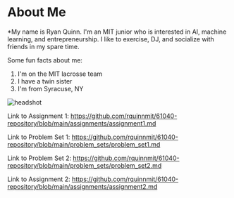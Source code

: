 # About Me
*My name is Ryan Quinn. I'm an MIT junior who is interested in AI, machine learning, and entrepreneurship. I like to exercise, DJ, and socialize with friends in my spare time.

Some fun facts about me:
1. I'm on the MIT lacrosse team
2. I have a twin sister
3. I'm from Syracuse, NY

![headshot]([https://pbs.twimg.com/media/GzYlia3XMAAWfm4?format=jpg&name=4096x4096](https://www.google.com/url?sa=i&url=https%3A%2F%2Fmitathletics.com%2Fsports%2Fmens-lacrosse%2Froster%2Fryan-quinn%2F13328&psig=AOvVaw0S4PE_k8jvbL5FwOtmUbER&ust=1757050080631000&source=images&cd=vfe&opi=89978449&ved=0CBYQjRxqFwoTCJiSwOWvvo8DFQAAAAAdAAAAABAL))

Link to Assignment 1: https://github.com/rquinnmit/61040-repository/blob/main/assignments/assignment1.md

Link to Problem Set 1: https://github.com/rquinnmit/61040-repository/blob/main/problem_sets/problem_set1.md

Link to Problem Set 2: https://github.com/rquinnmit/61040-repository/blob/main/problem_sets/problem_set2.md

Link to Assignment 2: https://github.com/rquinnmit/61040-repository/blob/main/assignments/assignment2.md
